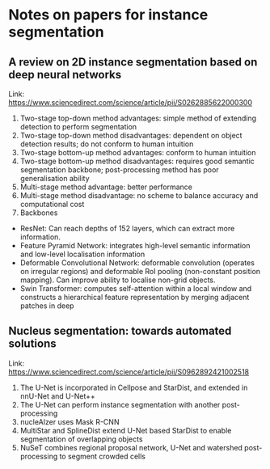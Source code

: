 # Notes on papers for instance segmentation

## A review on 2D instance segmentation based on deep neural networks
Link: https://www.sciencedirect.com/science/article/pii/S0262885622000300
1. Two-stage top-down method advantages: simple method of extending detection to perform segmentation
2. Two-stage top-down method disadvantages: dependent on object detection results; do not conform to human intuition
3. Two-stage bottom-up method advantages: conform to human intuition
4. Two-stage bottom-up method disadvantages: requires good semantic segmentation backbone; post-processing method has poor generalisation ability
5. Multi-stage method advantage: better performance
6. Multi-stage method disadvantage: no scheme to balance accuracy and computational cost
7. Backbones
* ResNet: Can reach depths of 152 layers, which can extract more information. 
* Feature Pyramid Network: integrates high-level semantic information and low-level localisation information
* Deformable Convolutional Network: deformable convolution (operates on irregular regions) and deformable RoI pooling (non-constant position mapping). Can improve ability to localise non-grid objects.
* Swin Transformer: computes self-attention within a local window and constructs a hierarchical feature representation by merging adjacent patches in deep

## Nucleus segmentation: towards automated solutions
Link: https://www.sciencedirect.com/science/article/pii/S0962892421002518
1. The U-Net is incorporated in Cellpose and StarDist, and extended in nnU-Net and U-Net++
2. The U-Net can perform instance segmentation with another post-processing
3. nucleAIzer uses Mask R-CNN
4. MultiStar and SplineDist extend U-Net based StarDist to enable segmentation of overlapping objects
5. NuSeT combines regional proposal network, U-Net and watershed post-processing to segment crowded cells
